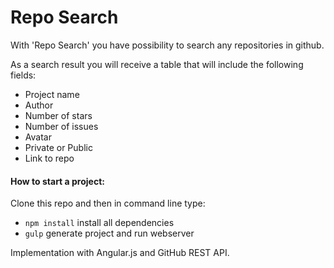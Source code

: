 # Repo Search

With 'Repo Search' you have possibility to search any repositories in github.

As a search result you will receive a table that will include the following fields:

* Project name
* Author
* Number of stars
* Number of issues 
* Avatar 
* Private or Public
* Link to repo



#### How to start a project:

Clone this repo and then in command line type:

* `npm install` install all dependencies
* `gulp` generate project and run webserver

Implementation with Angular.js and GitHub REST API.
